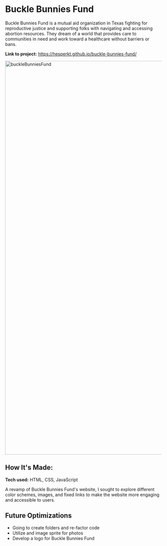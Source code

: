 # Buckle Bunnies Fund
Buckle Bunnies Fund is a mutual aid organization in Texas fighting for reproductive justice and supporting folks with navigating and accessing abortion resources. They dream of a world that provides care to communities in need and work toward a healthcare without barriers or bans.

**Link to project:** https://hesperkt.github.io/buckle-bunnies-fund/

<img width="1262" alt="buckleBunniesFund" src="https://github.com/user-attachments/assets/fdf97290-e8c0-4dfc-a32a-72a22a5c027d" />


## How It's Made:

**Tech used:** HTML, CSS, JavaScript

A revamp of Buckle Bunnies Fund's website, I sought to explore different color schemes, images, and fixed links to make the website more engaging and accessible to users.

## Future Optimizations
- Going to create folders and re-factor code
- Utilize and image sprite for photos
- Develop a logo for Buckle Bunnies Fund
